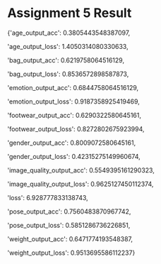 # Assignment 5 Result

{'age_output_acc': 0.3805443548387097,

 'age_output_loss': 1.4050314080330633,
 
 'bag_output_acc': 0.6219758064516129,
 
 'bag_output_loss': 0.8536572898587873,
 
 'emotion_output_acc': 0.6844758064516129,
 
 'emotion_output_loss': 0.9187358925419469,
 
 'footwear_output_acc': 0.6290322580645161,
 
 'footwear_output_loss': 0.8272802675923994,
 
 'gender_output_acc': 0.8009072580645161,
 
 'gender_output_loss': 0.42315275149960674,
 
 'image_quality_output_acc': 0.5549395161290323,
 
 'image_quality_output_loss': 0.9625127450112374,
 
 'loss': 6.928777833138743,
 
 'pose_output_acc': 0.7560483870967742,
 
 'pose_output_loss': 0.5851286736226851,
 
 'weight_output_acc': 0.6471774193548387,
 
 'weight_output_loss': 0.9513695586112237}
